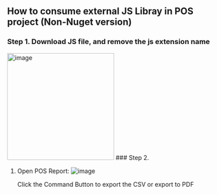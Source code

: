 ## How to consume external JS Libray in POS  project (Non-Nuget version)

### Step 1.  Download JS  file, and remove the js extension name
<img width="248" alt="image" src="https://github.com/zhangguanghuib/NewCommerceSDK/assets/14832260/fc126622-5039-45c1-9fa0-39ac0791ccd6">
### Step 2.  

1. Open POS Report:
   ![image](https://github.com/zhangguanghuib/NewCommerceSDK/assets/14832260/5c537531-6bfa-4f9b-a0cb-91bd7150a474)

   Click the Command Button to export the CSV or  export to PDF

